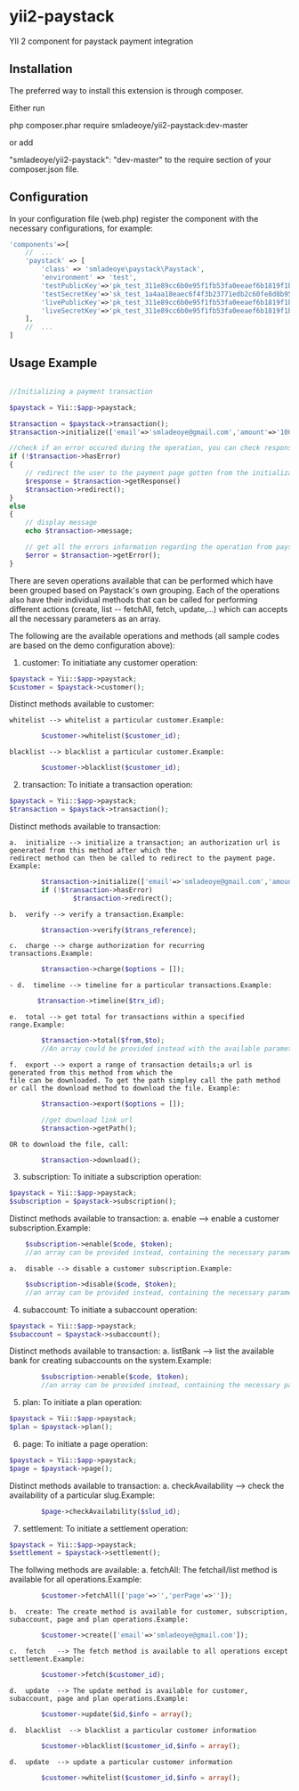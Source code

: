 # yii2-paystack
YII 2 component for paystack payment integration

## Installation

The preferred way to install this extension is through composer.

Either run

php composer.phar require  smladeoye/yii2-paystack:dev-master

or add

"smladeoye/yii2-paystack": "dev-master"
to the require section of your composer.json file.

## Configuration

In your configuration file (web.php) register the component with the necessary configurations, for example:

```php
'components'=>[
    //  ...
    'paystack' => [
        'class' => 'smladeoye\paystack\Paystack',
    	'environment' => 'test',
    	'testPublicKey'=>'pk_test_311e89cc6b0e95f1fb53fa0eeaef6b1819f1b0f2',
    	'testSecretKey'=>'sk_test_1a4aa18eaec6f4f3b23771edb2c60fe8d8b95cbe',
    	'livePublicKey'=>'pk_test_311e89cc6b0e95f1fb53fa0eeaef6b1819f1b0f2',
    	'liveSecretKey'=>'pk_test_311e89cc6b0e95f1fb53fa0eeaef6b1819f1b0f2',
    ],
    //  ...
]
```

## Usage Example
```php

//Initializing a payment transaction

$paystack = Yii::$app->paystack;

$transaction = $paystack->transaction();
$transaction->initialize(['email'=>'smladeoye@gmail.com','amount'=>'100000','currency'=>'NGN']);

//check if an error occured during the operation, you can check response property for response gotten for any operation
if (!$transaction->hasError)
{
    // redirect the user to the payment page gotten from the initialization
    $response = $transaction->getResponse()
    $transaction->redirect();
}
else
{
    // display message
    echo $transaction->message;

    // get all the errors information regarding the operation from paystack
    $error = $transaction->getError();
}

```

There are seven operations available that can be performed which have been grouped based on Paystack's own grouping.
Each of the operations also have their individual methods that can be called for performing different actions
(create, list -- fetchAll, fetch, update,...) which can accepts all the necessary parameters as an array.

The following are the available operations and methods (all sample codes are based on the demo configuration above):

1.  customer:   To initiatiate any customer operation:

```php
$paystack = Yii::$app->paystack;
$customer = $paystack->customer();
```

Distinct methods available to customer:

    whitelist --> whitelist a particular customer.Example:

```php
        $customer->whitelist($customer_id);
```
    blacklist --> blacklist a particular customer.Example:

```php
        $customer->blacklist($customer_id);
```

2.  transaction:    To initiate a transaction operation:

```php
$paystack = Yii::$app->paystack;
$transaction = $paystack->transaction();
```
Distinct methods available to transaction:

    a.  initialize --> initialize a transaction; an authorization url is generated from this method after which the
    redirect method can then be called to redirect to the payment page. Example:

```php
        $transaction->initialize(['email'=>'smladeoye@gmail.com','amount'=>'10000']);
        if (!$transaction->hasError)
                $transaction->redirect();
```
    b.  verify --> verify a transaction.Example:

```php
        $transaction->verify($trans_reference);
 ```
    c.  charge --> charge authorization for recurring transactions.Example:

```php
        $transaction->charge($options = []);
```
    - d.  timeline --> timeline for a particular transactions.Example:

 ```php
        $transaction->timeline($trx_id);
```
    e.  total --> get total for transactions within a specified range.Example:

```php
        $transaction->total($from,$to);
        //An array could be provided instead with the available parameters in key => value format.
```
    f.  export --> export a range of transaction details;a url is generated from this method from which the
    file can be downloaded. To get the path simpley call the path method or call the download method to download the file. Example:

```php
        $transaction->export($options = []);

        //get download link url
        $transaction->getPath();
```

    OR to download the file, call:

```php
        $transaction->download();
```

3.  subscription:    To initiate a subscription operation:

```php
$paystack = Yii::$app->paystack;
$subscription = $paystack->subscription();
```
Distinct methods available to transaction:
    a.  enable --> enable a customer subscription.Example:

```php
    $subscription->enable($code, $token);
    //an array can be provided instead, containing the necessary parameters as key => value
```
    a.  disable --> disable a customer subscription.Example:

```php
    $subscription->disable($code, $token);
    //an array can be provided instead, containing the necessary parameters as key => value
```

4.  subaccount:    To initiate a subaccount operation:

```php
$paystack = Yii::$app->paystack;
$subaccount = $paystack->subaccount();
```
Distinct methods available to transaction:
    a.  listBank --> list the available bank for creating subaccounts on the system.Example:

```php
        $subscription->enable($code, $token);
        //an array can be provided instead, containing the necessary parameters as key => value
```

5.  plan:    To initiate a plan operation:
```php
$paystack = Yii::$app->paystack;
$plan = $paystack->plan();
```

6.  page:    To initiate a page operation:
```php
$paystack = Yii::$app->paystack;
$page = $paystack->page();
```
Distinct methods available to transaction:
    a.  checkAvailability --> check the availability of a particular slug.Example:

```php
        $page->checkAvailability($slud_id);
```

7.  settlement:    To initiate a settlement operation:
```php
$paystack = Yii::$app->paystack;
$settlement = $paystack->settlement();
```

The follwing methods are available:
    a.  fetchAll: The fetchall/list method is available for all operations.Example:

```php
        $customer->fetchAll(['page'=>'','perPage'=>'']);
```
    b.  create: The create method is available for customer, subscription, subaccount, page and plan operations.Example:

```php
        $customer->create(['email'=>'smladeoye@gmail.com']);
```
    c.  fetch   --> The fetch method is available to all operations except settlement.Example:

```php
        $customer->fetch($customer_id);
```
    d.  update  --> The update method is available for customer, subaccount, page and plan operations.Example:

```php
        $customer->update($id,$info = array();
```
    d.  blacklist  --> blacklist a particular customer information

```php
        $customer->blacklist($customer_id,$info = array();
```
    d.  update  --> update a particular customer information

```php
        $customer->whitelist($customer_id,$info = array();
```